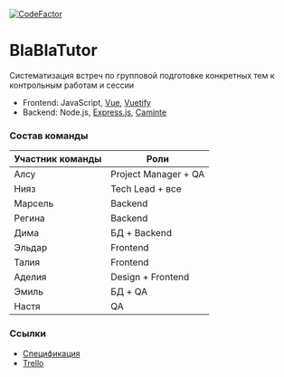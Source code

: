 [![CodeFactor](https://www.codefactor.io/repository/github/niyazm524/blablatutor/badge)](https://www.codefactor.io/repository/github/niyazm524/blablatutor)

# BlaBlaTutor

Систематизация встреч по групповой подготовке конкретных тем к контрольным работам и сессии

  - Frontend: JavaScript, [Vue](https://vuejs.org), [Vuetify](https://vuetifyjs.com)
  - Backend: Node.js, [Express.js](https://expressjs.com/ru), [Caminte](http://www.camintejs.com)

### Состав команды

| Участник команды  	| Роли                 	|
|-------------------	|----------------------	|
| Алсу              	| Project Manager + QA 	|
| Нияз              	| Tech Lead + все      	|
| Марсель           	| Backend              	|
| Регина            	| Backend              	|
| Дима              	| БД + Backend         	|
| Эльдар            	| Frontend             	|
| Талия             	| Frontend             	|
| Аделия            	| Design + Frontend    	|
| Эмиль             	| БД + QA              	|
| Настя             	| QA                   	|


### Ссылки

  - [Спецификация](https://docs.google.com/document/d/1Q6FlG6cBMR1vPckqB5cGAN6Q7p3k7JhCfcMQFYZD5DM/edit?usp=sharing)
  - [Trello](https://trello.com/b/QV43QGBB)

